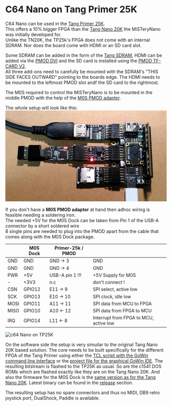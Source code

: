 # C64 Nano on Tang Primer 25K

C64 Nano can be used in the [Tang Primer 25K](https://wiki.sipeed.com/hardware/en/tang/tang-primer-25k/primer-25k.html).<br> This offers a 10%
bigger FPGA than the [Tang Nano 20K](https://wiki.sipeed.com/hardware/en/tang/tang-nano-20k/nano-20k.html)
the MiSTeryNano was initially developed for.<br> Unlike the TN20K, the
TP25k's FPGA does not come with an internal SDRAM. Nor does the board
come with HDMI or an SD card slot.

Some SDRAM can be added in the form of the [Tang SDRAM](https://wiki.sipeed.com/hardware/en/tang/tang-PMOD/FPGA_PMOD.html#TANG_SDRAM), HDMI can be added via the [PMOD DVI](https://wiki.sipeed.com/hardware/en/tang/tang-PMOD/FPGA_PMOD.html#PMOD_DVI) and the SD card is installed using the [PMOD TF-CARD V2](https://wiki.sipeed.com/hardware/en/tang/tang-PMOD/FPGA_PMOD.html#PMOD_TF-CARD).<br> All three add-ons need to carefully be mounted with the SDRAM's "THIS SIDE FACES OUTWARD" pointing to the boards edge. The HDMI needs to be mounted to the leftmost PMOD slot andf the SD card to the rightmost.

The M0S required to control the MiSTeryNano is to be mounted in the middle PMOD with the help of the [M0S PMOD adapter](https://github.com/harbaum/MiSTeryNano/tree/main/board/m0s_pmod/README.md).

The whole setup will look like this:<br>
![m0s pmod on TP25K](./.assets/m0s_pmod_tp25k.jpg)


If you don't have a **M0S PMOD adapter** at hand then adhoc wiring is feasible needing a soldering iron.<br>
The needed +5V for the M0S Dock can be taken from Pin 1 of the USB-A connector by a short soldered wire<br> 8 single pins are needed to plug into the PMOD apart from the cable that comes along with the M0S Dock package.<br>


|      | M0S Dock | Primer-25k / PMOD                  |                                      |
|------|-------------------|-------------------|--------------------------------------|
| GND  | GND        | GND -> 3       | GND               |
| GND  | GND        | GND -> 4       | GND               |
| PWR  | +5V        | USB-A pin 1 !!! | +5V Supply for M0S              |
| - | +3V3        | n.c | don't connect !              |
| CSN  | GPIO12      | E11 -> 9       | SPI select, active low               |
| SCK  | GPIO13      | E10 -> 10       | SPI clock, idle low                  |
| MOSI | GPIO11      | A11 -> 11       | SPI data from MCU to FPGA            |
| MISO | GPIO10      | A10 <- 12       | SPI data from FPGA to MCU    |
| IRQ  | GPIO14      | L11 <- 8       | Interrupt from FPGA to MCU, active low |

![c64 Nano on TP25K](./.assets/primer25k.png)

On the software side the setup is very simuilar to the original Tang Nano 20K based solution. The core needs to be built specifically
for the different FPGA of the Tang Primer using either the [TCL script with the GoWin command line interface](build_tp25k.tcl) or the
[project file for the graphical GoWin IDE](tang_primer_25k_c64.gprj). The resulting bitstream is flashed to the TP25K as usual. So are the c1541 DOS ROMs which are flashed exactly like they are on the Tang Nano 20K. And also the firmware for the M0S Dock is the [same version as for
the Tang Nano 20K](https://github.com/harbaum/MiSTeryNano/tree/main/firmware/misterynano_fw/). Latest binary can be found in the [release](https://github.com/harbaum/MiSTeryNano/releases) section.

The resulting setup has no spare connectors and thus no MIDI, DB9 retro joystick port, DualShock, Paddle is available.